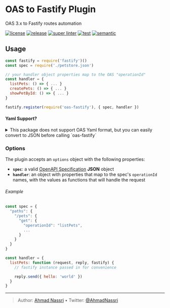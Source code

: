 # OAS to Fastify Plugin

OAS 3.x to Fastify routes automation

[![license][license-img]][license-url]
[![release][release-img]][release-url]
[![super linter][super-linter-img]][super-linter-url]
[![test][test-img]][test-url]
[![semantic][semantic-img]][semantic-url]

## Usage

``` js
const fastify = require('fastify')()
const spec = require('./petstore.json')

// your handler object properties map to the OAS "operationId"
const handler = {
  listPets: () => { ... }
  createPets: () => { ... }
  showPetById: () => { ... }
}

fastify.register(require('oas-fastify'), { spec, handler }) 
```

#### Yaml Support?

<details>
  <summary>This package does not support OAS Yaml format, but you can easily convert to JSON before calling `oas-fastify`</summary>

###### using [`js-yaml`](https://www.npmjs.com/package/js-yaml)

``` js
const yaml = require('js-yaml')
const fs   = require('fs')

const spec = yaml.safeLoad(fs.readFileSync('openapi.yml', 'utf8'))


fastify.register(require('oas-fastify'), { spec, handler }) 
```

###### using [`apidevtools/swagger-cli`](https://www.npmjs.com/package/@apidevtools/swagger-cli)

``` bash
npx apidevtools/swagger-cli bundle spec/openapi.yml --outfile spec.json
```

</details>

### Options

The plugin accepts an `options` object with the following properties:

-   **`spec`**: a valid [OpenAPI Specification](https://github.com/OAI/OpenAPI-Specification/) **JSON** object
-   **`handler`**: an object with properties that map to the spec's `operationId` names, with the values as functions that will handle the request

###### Example

``` js
const spec = {
  "paths": {
    "/pets": {
      "get": {
        "operationId": "listPets",
        ...
      }
    }
  }
}

const handler = {
  listPets: function (request, reply, fastify) {
    // fastify instance passed in for convenience

    reply.send({ hello: 'world' })
  }
}
```

----
> Author: [Ahmad Nassri](https://www.ahmadnassri.com/) &bull;
> Twitter: [@AhmadNassri](https://twitter.com/AhmadNassri)

[license-url]: LICENSE
[license-img]: https://badgen.net/github/license/ahmadnassri/node-oas-fastify

[release-url]: https://github.com/ahmadnassri/node-oas-fastify/releases
[release-img]: https://badgen.net/github/release/ahmadnassri/node-oas-fastify

[super-linter-url]: https://github.com/ahmadnassri/node-oas-fastify/actions?query=workflow%3Asuper-linter
[super-linter-img]: https://github.com/ahmadnassri/node-oas-fastify/workflows/super-linter/badge.svg

[test-url]: https://github.com/ahmadnassri/node-oas-fastify/actions?query=workflow%3Atest
[test-img]: https://github.com/ahmadnassri/node-oas-fastify/workflows/test/badge.svg

[semantic-url]: https://github.com/ahmadnassri/node-oas-fastify/actions?query=workflow%3Arelease
[semantic-img]: https://badgen.net/badge/📦/semantically%20released/blue
